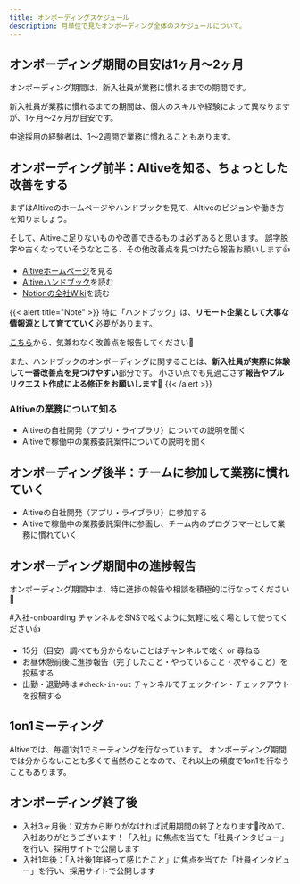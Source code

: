 ```yaml
---
title: オンボーディングスケジュール
description: 月単位で見たオンボーディング全体のスケジュールについて。
---
```

## オンボーディング期間の目安は1ヶ月〜2ヶ月
オンボーディング期間は、新入社員が業務に慣れるまでの期間です。

新入社員が業務に慣れるまでの期間は、個人のスキルや経験によって異なりますが、1ヶ月〜2ヶ月が目安です。

中途採用の経験者は、1〜2週間で業務に慣れることもあります。

## オンボーディング前半：Altiveを知る、ちょっとした改善をする
まずはAltiveのホームページやハンドブックを見て、Altiveのビジョンや働き方を知りましょう。

そして、Altiveに足りないものや改善できるものは必ずあると思います。
誤字脱字や古くなっていそうなところ、その他改善点を見つけたら報告お願いします👍

- [Altiveホームページ](https://altive.co.jp)を見る
- [Altiveハンドブック](https://handbook.altive.co.jp)を読む
- [Notionの全社Wiki](https://www.notion.so/altive/6f8174436e1d4a75a4df1b775a3fcc5d?v=09d4fe29f05e4bac95a56e7cca8de168&pvs=4)を読む

{{< alert title="Note" >}}
特に「ハンドブック」は、**リモート企業として大事な情報源として育てていく**必要があります。

[こちら](https://github.com/altive/handbook/issues/new)から、気兼ねなく改善点を報告してください📝

また、ハンドブックのオンボーディングに関することは、**新入社員が実際に体験して一番改善点を見つけやすい**部分です。
小さい点でも見過ごさず**報告やプルリクエスト作成による修正をお願いします**💪
{{< /alert >}}

### Altiveの業務について知る

- Altiveの自社開発（アプリ・ライブラリ）についての説明を聞く
- Altiveで稼働中の業務委託案件についての説明を聞く

## オンボーディング後半：チームに参加して業務に慣れていく

- Altiveの自社開発（アプリ・ライブラリ）に参加する
- Altiveで稼働中の業務委託案件に参画し、チーム内のプログラマーとして業務に慣れていく

## オンボーディング期間中の進捗報告

オンボーディング期間中は、特に進捗の報告や相談を積極的に行なってください💬

#入社-onboarding チャンネルをSNSで呟くように気軽に呟く場として使ってください👍

- 15分（目安）調べても分からないことはチャンネルで呟く or 尋ねる
- お昼休憩前後に進捗報告（完了したこと・やっていること・次やること）を投稿する
- 出勤・退勤時は `#check-in-out` チャンネルでチェックイン・チェックアウトを投稿する

## 1on1ミーティング
Altiveでは、毎週1対1でミーティングを行なっています。
オンボーディング期間では分からないことも多くて当然のことなので、それ以上の頻度で1on1を行なうこともあります。

## オンボーディング終了後

- 入社3ヶ月後：双方から断りがなければ試用期間の終了となります🙌改めて、入社ありがとうございます！「入社」に焦点を当てた「社員インタビュー」を行い、採用サイトで公開します
- 入社1年後：「入社後1年経って感じたこと」に焦点を当てた「社員インタビュー」を行い、採用サイトで公開します

